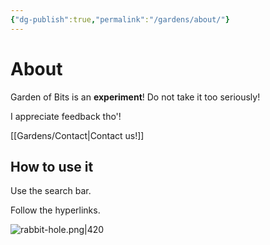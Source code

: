 ```yaml
---
{"dg-publish":true,"permalink":"/gardens/about/"}
---
```


# About

Garden of Bits is an **experiment**! Do not take it too seriously!

I appreciate feedback tho'!

[[Gardens/Contact\|Contact us!]]

## How to use it

Use the search bar. 

Follow the hyperlinks.

![rabbit-hole.png|420](/img/user/Gardens/assets/images/rabbit-hole.png)

